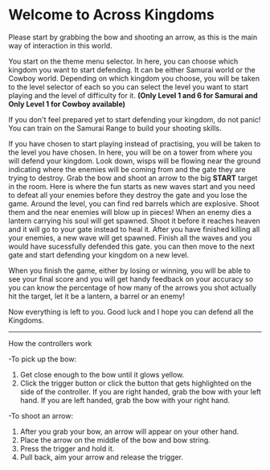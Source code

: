 # Welcome to Across Kingdoms

Please start by grabbing the bow and shooting an arrow, as this is the main way of interaction in this world.

You start on the theme menu selector. In here, you can choose which kingdom you want to start defending. It can be either Samurai world or the Cowboy world. Depending on which kingdom you choose, you will be taken to the level selector of each so you can select the level you want to start playing and the level of difficulty for it. 
**(Only Level 1 and 6 for Samurai and Only Level 1 for Cowboy available)**


If you don't feel prepared yet to start defending your kingdom, do not panic! You can train on the Samurai Range to build your shooting skills.

If you have chosen to start playing instead of practising, you will be taken to the level you have chosen. In here, you will be on a tower from where you will defend your kingdom. Look down, wisps will be flowing near the ground indicating where the enemies will be coming from and the gate they are trying to destroy. Grab the bow and shoot an arrow to the big **START** target in the room. Here is where the fun starts as new waves start and you need to defeat all your enemies before they destroy the gate and you lose the game. Around the level, you can find red barrels which are explosive. Shoot them and the near enemies will blow up in pieces! When an enemy dies a lantern carrying his soul will get spawned. Shoot it before it reaches heaven and it will go to your gate instead to heal it. After you have finished killing all your enemies, a new wave will get spawned. Finish all the waves and you would have sucessfully defended this gate. you can then move to the next gate and start defending your kingdom on a new level.

When you finish the game, either by losing or winning, you will be able to see your final score and you will get handy feedback on your accuracy so you can know the percentage of how many of the arrows you shot actually hit the target, let it be a lantern, a barrel or an enemy!

Now everything is left to you. Good luck and I hope you can defend all the Kingdoms.

-------------------------------------------------------------------------------------------------------------------------------------------

How the controllers work

-To pick up the bow:
1. Get close enough to the bow until it glows yellow.
2. Click the trigger button or click the button that gets highlighted on the side of the controller. If you are right handed, grab the bow with your left hand. If you are left handed, grab the bow with your right hand.

-To shoot an arrow:
1. After you grab your bow, an arrow will appear on your other hand.
2. Place the arrow on the middle of the bow and bow string.
3. Press the trigger and hold it.
4. Pull back, aim your arrow and release the trigger.
